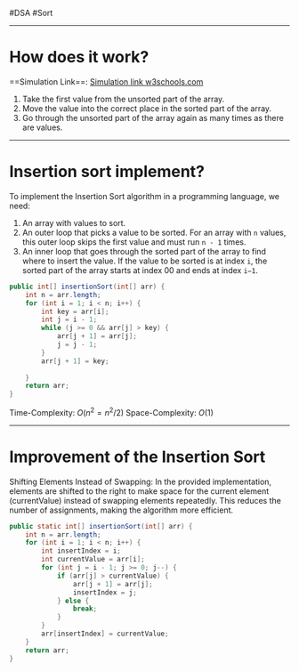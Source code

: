 #DSA #Sort 
___
# How does it work?
==Simulation Link==: [Simulation link w3schools.com](https://www.w3schools.com/dsa/dsa_algo_insertionsort.php)
1. Take the first value from the unsorted part of the array.
2. Move the value into the correct place in the sorted part of the array.
3. Go through the unsorted part of the array again as many times as there are values.
___
# Insertion sort implement?
To implement the Insertion Sort algorithm in a programming language, we need:
1. An array with values to sort.
2. An outer loop that picks a value to be sorted. For an array with `n` values, this outer loop skips the first value and must run `n - 1` times.
3. An inner loop that goes through the sorted part of the array to find where to insert the value. If the value to be sorted is at index `i`, the sorted part of the array starts at index 00 and ends at index `i−1`.
```java
public int[] insertionSort(int[] arr) {
	int n = arr.length;  
	for (int i = 1; i < n; i++) {  
	    int key = arr[i];  
	    int j = i - 1;  
	    while (j >= 0 && arr[j] > key) {  
	        arr[j + 1] = arr[j];  
	        j = j - 1;  
	    }  
	    arr[j + 1] = key;  
	  
	}  
	return arr;
}
```
Time-Complexity: $O(n^2 = n^2 /2)$
Space-Complexity: $O(1)$
___
# Improvement of  the Insertion Sort
Shifting Elements Instead of Swapping: In the provided implementation, elements are shifted to the right to make space for the current element (currentValue) instead of swapping elements repeatedly. This reduces the number of assignments, making the algorithm more efficient.
```java
public static int[] insertionSort(int[] arr) {
	int n = arr.length;  
	for (int i = 1; i < n; i++) {  
	    int insertIndex = i;  
	    int currentValue = arr[i];  
	    for (int j = i - 1; j >= 0; j--) {  
	        if (arr[j] > currentValue) {  
	            arr[j + 1] = arr[j];  
	            insertIndex = j;  
	        } else {  
	            break;  
	        }  
	    }  
	    arr[insertIndex] = currentValue;  
	}  
	return arr;
}
```